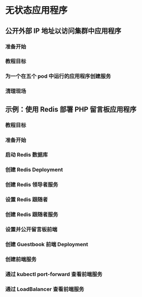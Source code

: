 # 无状态应用程序
## 公开外部 IP 地址以访问集群中应用程序
### 准备开始
### 教程目标
### 为一个在五个 pod 中运行的应用程序创建服务
### 清理现场

## 示例：使用 Redis 部署 PHP 留言板应用程序
### 教程目标
### 准备开始
### 启动 Redis 数据库
### 创建 Redis Deployment
### 创建 Redis 领导者服务
### 设置 Redis 跟随者
### 创建 Redis 跟随者服务
### 设置并公开留言板前端
### 创建 Guestbook 前端 Deployment
### 创建前端服务
### 通过 kubectl port-forward 查看前端服务
### 通过 LoadBalancer 查看前端服务